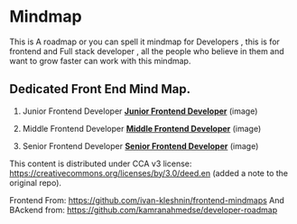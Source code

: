 # Mindmap
This is A roadmap or you can spell it mindmap for Developers , this is for frontend and Full stack developer , all the people who believe in them and want to grow faster can work with this mindmap.


## Dedicated Front End Mind Map.

 1. Junior Frontend Developer
[**Junior Frontend Developer**](junior.png?raw=true) (image)

2. Middle Frontend Developer
[**Middle Frontend Developer**](middle.png?raw=true) (image)

3. Senior Frontend Developer
[**Senior Frontend Developer**](senior.png?raw=true) (image)


This content is distributed under CCA v3 license: https://creativecommons.org/licenses/by/3.0/deed.en (added a note to the original repo).

Frontend From: https://github.com/ivan-kleshnin/frontend-mindmaps
And  BAckend from: https://github.com/kamranahmedse/developer-roadmap
